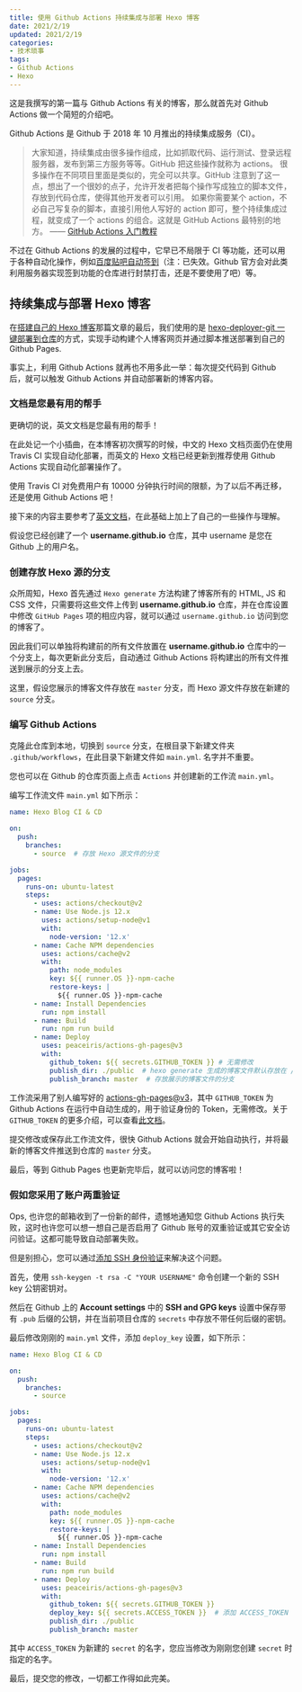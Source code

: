 ```yaml
---
title: 使用 Github Actions 持续集成与部署 Hexo 博客
date: 2021/2/19
updated: 2021/2/19
categories:
- 技术琐事
tags:
- Github Actions
- Hexo
---
```

这是我撰写的第一篇与 Github Actions 有关的博客，那么就首先对 Github Actions 做一个简短的介绍吧。

Github Actions 是 Github 于 2018 年 10 月推出的持续集成服务（CI）。

> 大家知道，持续集成由很多操作组成，比如抓取代码、运行测试、登录远程服务器，发布到第三方服务等等。GitHub 把这些操作就称为 actions。
> 很多操作在不同项目里面是类似的，完全可以共享。GitHub 注意到了这一点，想出了一个很妙的点子，允许开发者把每个操作写成独立的脚本文件，存放到代码仓库，使得其他开发者可以引用。
> 如果你需要某个 action，不必自己写复杂的脚本，直接引用他人写好的 action 即可，整个持续集成过程，就变成了一个 actions 的组合。这就是 GitHub Actions 最特别的地方。
> —— [GitHub Actions 入门教程](http://www.ruanyifeng.com/blog/2019/09/getting-started-with-github-actions.html)

不过在 Github Actions 的发展的过程中，它早已不局限于 CI 等功能，还可以用于各种自动化操作，例如[百度贴吧自动签到](https://github.com/srcrs/TiebaSignIn)（注：已失效。Github 官方会对此类利用服务器实现签到功能的仓库进行封禁打击，还是不要使用了吧）等。

## 持续集成与部署 Hexo 博客

在[搭建自己的 Hexo 博客](https://lolipopj.github.io/2019/12/26/hello-hexo-world)那篇文章的最后，我们使用的是 [hexo-deployer-git 一键部署到仓库](https://hexo.io/zh-cn/docs/github-pages#%E7%A7%81%E6%9C%89-Repository)的方式，实现手动构建个人博客网页并通过脚本推送部署到自己的 Github Pages.

事实上，利用 Github Actions 就再也不用多此一举：每次提交代码到 Github 后，就可以触发 Github Actions 并自动部署新的博客内容。

### 文档是您最有用的帮手

更确切的说，英文文档是您最有用的帮手！

在此处记一个小插曲，在本博客初次撰写的时候，中文的 Hexo 文档页面仍在使用 Travis CI 实现自动化部署，而英文的 Hexo 文档已经更新到推荐使用 Github Actions 实现自动化部署操作了。

使用 Travis CI 对免费用户有 10000 分钟执行时间的限额，为了以后不再迁移，还是使用 Github Actions 吧！

接下来的内容主要参考了[英文文档](https://hexo.io/docs/github-pages)，在此基础上加上了自己的一些操作与理解。

假设您已经创建了一个 **username.github.io** 仓库，其中 username 是您在 Github 上的用户名。

### 创建存放 Hexo 源的分支

众所周知，Hexo 首先通过 `Hexo generate` 方法构建了博客所有的 HTML, JS 和 CSS 文件，只需要将这些文件上传到 **username.github.io** 仓库，并在仓库设置中修改 `GitHub Pages` 项的相应内容，就可以通过 `username.github.io` 访问到您的博客了。

因此我们可以单独将构建前的所有文件放置在 **username.github.io** 仓库中的一个分支上，每次更新此分支后，自动通过 Github Actions 将构建出的所有文件推送到展示的分支上去。

这里，假设您展示的博客文件存放在 `master` 分支，而 Hexo 源文件存放在新建的 `source` 分支。

### 编写 Github Actions

克隆此仓库到本地，切换到 `source` 分支，在根目录下新建文件夹 `.github/workflows`，在此目录下新建文件如 `main.yml`. 名字并不重要。

您也可以在 Github 的仓库页面上点击 `Actions` 并创建新的工作流 `main.yml`。

编写工作流文件 `main.yml` 如下所示：

```yml
name: Hexo Blog CI & CD

on:
  push:
    branches:
      - source  # 存放 Hexo 源文件的分支

jobs:
  pages:
    runs-on: ubuntu-latest
    steps:
      - uses: actions/checkout@v2
      - name: Use Node.js 12.x
        uses: actions/setup-node@v1
        with:
          node-version: '12.x'
      - name: Cache NPM dependencies
        uses: actions/cache@v2
        with:
          path: node_modules
          key: ${{ runner.OS }}-npm-cache
          restore-keys: |
            ${{ runner.OS }}-npm-cache
      - name: Install Dependencies
        run: npm install
      - name: Build
        run: npm run build
      - name: Deploy
        uses: peaceiris/actions-gh-pages@v3
        with:
          github_token: ${{ secrets.GITHUB_TOKEN }} # 无需修改
          publish_dir: ./public  # hexo generate 生成的博客文件默认存放在 /public 目录下
          publish_branch: master  # 存放展示的博客文件的分支
```

工作流采用了别人编写好的 [actions-gh-pages@v3](https://github.com/peaceiris/actions-gh-pages)，其中 `GITHUB_TOKEN` 为 Github Actions 在运行中自动生成的，用于验证身份的 Token，无需修改。关于 `GITHUB_TOKEN` 的更多介绍，可以查看[此文档](https://docs.github.com/en/actions/reference/authentication-in-a-workflow)。

提交修改或保存此工作流文件，很快 Github Actions 就会开始自动执行，并将最新的博客文件推送到仓库的 `master` 分支。

最后，等到 Github Pages 也更新完毕后，就可以访问您的博客啦！

### 假如您采用了账户两重验证

Ops, 也许您的邮箱收到了一份新的邮件，遗憾地通知您 Github Actions 执行失败，这时也许您可以想一想自己是否启用了 Github 账号的双重验证或其它安全访问验证。这都可能导致自动部署失败。

但是别担心，您可以通过[添加 SSH 身份验证](https://github.com/peaceiris/actions-gh-pages#%EF%B8%8F-create-ssh-deploy-key)来解决这个问题。

首先，使用 `ssh-keygen -t rsa -C "YOUR USERNAME"` 命令创建一个新的 SSH key 公钥密钥对。

然后在 Github 上的 **Account settings** 中的 **SSH and GPG keys** 设置中保存带有 `.pub` 后缀的公钥，并在当前项目仓库的 `secrets` 中存放不带任何后缀的密钥。

最后修改刚刚的 `main.yml` 文件，添加 `deploy_key` 设置，如下所示：

```yml
name: Hexo Blog CI & CD

on:
  push:
    branches:
      - source

jobs:
  pages:
    runs-on: ubuntu-latest
    steps:
      - uses: actions/checkout@v2
      - name: Use Node.js 12.x
        uses: actions/setup-node@v1
        with:
          node-version: '12.x'
      - name: Cache NPM dependencies
        uses: actions/cache@v2
        with:
          path: node_modules
          key: ${{ runner.OS }}-npm-cache
          restore-keys: |
            ${{ runner.OS }}-npm-cache
      - name: Install Dependencies
        run: npm install
      - name: Build
        run: npm run build
      - name: Deploy
        uses: peaceiris/actions-gh-pages@v3
        with:
          github_token: ${{ secrets.GITHUB_TOKEN }}
          deploy_key: ${{ secrets.ACCESS_TOKEN }}  # 添加 ACCESS_TOKEN
          publish_dir: ./public
          publish_branch: master
```

其中 `ACCESS_TOKEN` 为新建的 `secret` 的名字，您应当修改为刚刚您创建 `secret` 时指定的名字。

最后，提交您的修改，一切都工作得如此完美。
